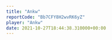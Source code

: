 ```yaml
---
title: "Ankw"
reportCode: "Bb7CFY8H2wvRK6yZ"
player: "Ankw"
date: 2021-10-27T18:44:38.310000+00:00
---
```

